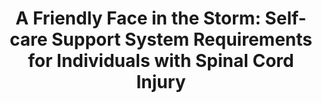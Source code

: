 ---
name: "A Friendly Face In The Storm"
title: "A Friendly Face in the Storm: Self-care Support System Requirements for Individuals with Spinal Cord Injury"
project: null
event: "CHI'17 Workshop on Interactive Systems in Healthcare (WISH)"
authors:
- name: "Shamekhi, A.."
- name: "Trinh, H.."
- name: "Bickmore, T.."
- name: "Ellis, T.."
- name: "Houlihan, B.."
- name: "Latham, N.."
year: 2017
resources:
- name: "WISH17-SCI"
  src: "WISH17-SCI.pdf"
external_url: null
draft: false
---